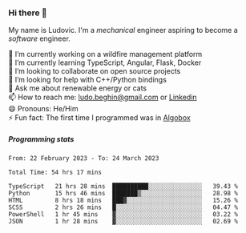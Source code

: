 ### Hi there 👋

My name is Ludovic. I'm a *mechanical* engineer aspiring to become a *software* engineer.

 🔭 I’m currently working on a wildfire management platform<br/>
 🌱 I’m currently learning TypeScript, Angular, Flask, Docker<br/>
 👯 I’m looking to collaborate on open source projects<br/>
 🤔 I’m looking for help with C++/Python bindings<br/>
 💬 Ask me about renewable energy or cats<br/>
 📫 How to reach me: ludo.beghin@gmail.com or [Linkedin](https://www.linkedin.com/in/ludovic-beghin/)<br/>
 😄 Pronouns: He/Him<br/>
 ⚡ Fun fact: The first time I programmed was in [Algobox](https://fr.wikipedia.org/wiki/Algobox)<br/>

##### Programming stats
<!--START_SECTION:waka-->

```text
From: 22 February 2023 - To: 24 March 2023

Total Time: 54 hrs 17 mins

TypeScript   21 hrs 28 mins  ██████████░░░░░░░░░░░░░░░   39.43 %
Python       15 hrs 46 mins  ███████▒░░░░░░░░░░░░░░░░░   28.98 %
HTML         8 hrs 18 mins   ███▓░░░░░░░░░░░░░░░░░░░░░   15.26 %
SCSS         2 hrs 26 mins   █░░░░░░░░░░░░░░░░░░░░░░░░   04.47 %
PowerShell   1 hr 45 mins    ▓░░░░░░░░░░░░░░░░░░░░░░░░   03.22 %
JSON         1 hr 28 mins    ▓░░░░░░░░░░░░░░░░░░░░░░░░   02.69 %
```

<!--END_SECTION:waka-->
